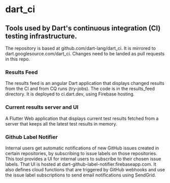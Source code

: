 # dart_ci

## Tools used by Dart's continuous integration (CI) testing infrastructure.

The repository is based at github.com/dart-lang/dart_ci. It is mirrored to dart.googlesource.com/dart_ci. Changes need to be landed as pull requests in this repo.

### Results Feed

The results feed is an angular Dart application that displays changed results from the CI and from CQ runs (try-jobs). The code is in the results_feed directory. It is deployed to ci.dart.dev, using Firebase hosting.

### Current results server and UI

A Flutter Web application that displays current test results fetched from a server that keeps all the latest test results in memory.

### Github Label Notifier

Internal users get automatic notifications of new GitHub issues created in certain repositories,
by subscribing to issue labels on those repositories. This tool provides a UI for internal users
to subscribe to their chosen issue labels. That UI is hosted at dart-github-label-notifier.firebaseapp.com.
It also defines cloud functions that are triggered by
GitHub webhooks and use the issue label subscriptions to send email notifications using SendGrid.